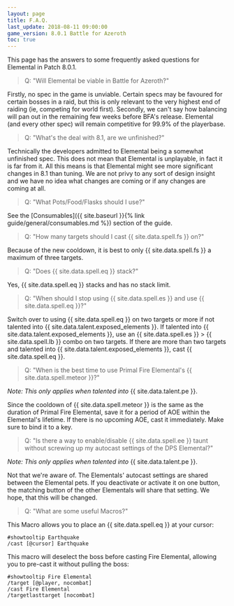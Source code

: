 ```yaml
---
layout: page
title: F.A.Q.
last_update: 2018-08-11 09:00:00
game_version: 8.0.1 Battle for Azeroth
toc: true
---
```


This page has the answers to some frequently asked questions for Elemental in Patch 8.0.1.

> Q: "Will Elemental be viable in Battle for Azeroth?"

Firstly, no spec in the game is unviable. Certain specs may be favoured for certain bosses in a raid, but this is only relevant to the very highest end of raiding (ie, competing for world first). Secondly, we can't say how balancing will pan out in the remaining few weeks before BFA's release. Elemental (and every other spec) will remain competitive for 99.9% of the playerbase.

> Q: "What's the deal with 8.1, are we unfinished?"

Technically the developers admitted to Elemental being a somewhat unfinished spec.  This does not mean that Elemental is unplayable, in fact it is far from it.  All this means is that Elemental might see more significant changes in 8.1 than tuning. We are not privy to any sort of design insight and we have no idea what changes are coming or if any changes are coming at all.


> Q: "What Pots/Food/Flasks should I use?"

See the [Consumables]({{ site.baseurl }}{% link guide/general/consumables.md %}) section of the guide.

> Q: "How many targets should I cast {{ site.data.spell.fs }} on?"

Because of the new cooldown, it is best to only {{ site.data.spell.fs }} a maximum of three targets.

> Q: "Does {{ site.data.spell.eq }} stack?"

Yes, {{ site.data.spell.eq }} stacks and has no stack limit.

> Q: "When should I stop using {{ site.data.spell.es }} and use {{ site.data.spell.eq }}?"

Switch over to using {{ site.data.spell.eq }} on two targets or more if not talented into {{ site.data.talent.exposed_elements }}.  If talented into {{ site.data.talent.exposed_elements }}, use an {{ site.data.spell.es }} > {{ site.data.spell.lb }} combo on two targets.  If there are more than two targets and talented into {{ site.data.talent.exposed_elements }}, cast {{ site.data.spell.eq }}.

> Q: "When is the best time to use Primal Fire Elemental's {{ site.data.spell.meteor }}?"

*Note: This only applies when talented into* {{ site.data.talent.pe }}.

Since the cooldown of {{ site.data.spell.meteor }} is the same as the duration of Primal Fire Elemental, save it for a period of AOE within the Elemental's lifetime.  If there is no upcoming AOE, cast it immediately.  Make sure to bind it to a key.

> Q: "Is there a way to enable/disable {{ site.data.spell.ee }} taunt without screwing up my autocast settings of the DPS Elemental?"

*Note: This only applies when talented into* {{ site.data.talent.pe }}.

Not that we're aware of. The Elementals' autocast settings are shared between the Elemental pets. If you deactivate or activate it on one button, the matching button of the other Elementals will share that setting. We hope, that this will be changed.

> Q: "What are some useful Macros?"

 This Macro allows you to place an {{ site.data.spell.eq }} at your cursor:

 ```
#showtooltip Earthquake
/cast [@cursor] Earthquake
 ```

 This macro will deselect the boss before casting Fire Elemental, allowing you to pre-cast it without pulling the boss:

 ```
#showtooltip Fire Elemental
/target [@player, nocombat]
/cast Fire Elemental
/targetlasttarget [nocombat]
 ```

